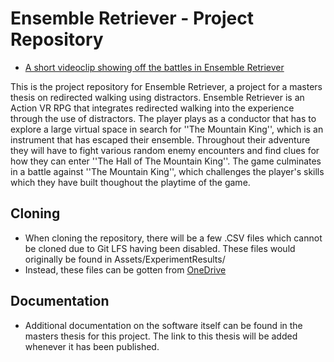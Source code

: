 # Ensemble Retriever - Project Repository 
* [A short videoclip showing off the battles in Ensemble Retriever](https://i.imgur.com/QkMn6sy.gifv)

This is the project repository for Ensemble Retriever, a project for a masters thesis on redirected walking using distractors. Ensemble Retriever is an Action VR RPG that integrates redirected walking into the experience through the use of distractors. The player plays as a conductor that has to explore a large virtual space in search for ''The Mountain King'', which is an instrument that has escaped their ensemble. Throughout their adventure they will have to fight various random enemy encounters and find clues for how they can enter ''The Hall of The Mountain King''. The game culminates in a battle against ''The Mountain King'', which challenges the player's skills which they have built thoughout the playtime of the game. 

## Cloning
* When cloning the repository, there will be a few .CSV files which cannot be cloned due to Git LFS having been disabled. These files would originally be found in Assets/ExperimentResults/
* Instead, these files can be gotten from [OneDrive](https://1drv.ms/u/s!AlZIw-ShrxkVyE99qqmG_3XjcrrI?e=ymWrAn)

## Documentation
* Additional documentation on the software itself can be found in the masters thesis for this project. The link to this thesis will be added whenever it has been published.
